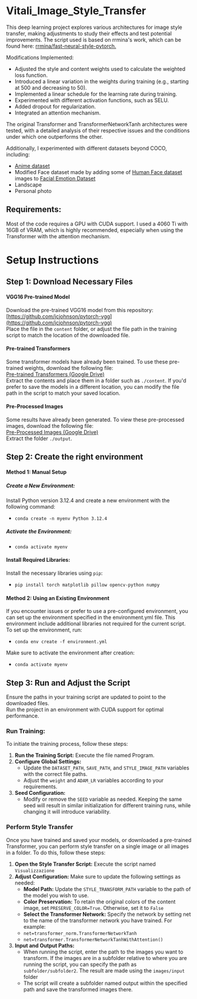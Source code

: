 # Vitali_Image_Style_Transfer
This deep learning project explores various architectures for image style transfer, making adjustments to study their effects and test potential improvements. The script used is based on rrmina's work, which can be found here: [rrmina/fast-neural-style-pytorch.](https://github.com/rrmina/fast-neural-style-pytorch/tree/master)

Modifications Implemented:
- Adjusted the style and content weights used to calculate the weighted loss function.
- Introduced a linear variation in the weights during training (e.g., starting at 500 and decreasing to 50).
- Implemented a linear schedule for the learning rate during training.
- Experimented with different activation functions, such as SELU.
- Added dropout for regularization.
- Integrated an attention mechanism.

The original Transformer and TransformerNetworkTanh architectures were tested, with a detailed analysis of their respective issues and the conditions under which one outperforms the other.

Additionally, I experimented with different datasets beyond COCO, including:
  - [Anime dataset](https://www.kaggle.com/datasets/parnianmalekian/anime-images)
  - Modified Face dataset made by adding some of [Human Face dataset](https://www.kaggle.com/datasets/ashwingupta3012/human-faces) images to [Facial Emotion Dataset](https://www.kaggle.com/datasets/himanshuydv11/facial-emotion-dataset/data)
  - Landscape 
  - Personal photo

## Requirements: 

Most of the code requires a GPU with CUDA support. I used a 4060 Ti with 16GB of VRAM, which is highly recommended, especially when using the Transformer with the attention mechanism.


# Setup Instructions

## Step 1: Download Necessary Files

#### VGG16 Pre-trained Model
Download the pre-trained VGG16 model from this repository:  
[https://github.com/jcjohnson/pytorch-vgg](https://github.com/jcjohnson/pytorch-vgg)  
Place the file in the `content` folder, or adjust the file path in the training script to match the location of the downloaded file.

#### Pre-trained Transformers
Some transformer models have already been trained. To use these pre-trained weights, download the following file:  
[Pre-trained Transformers (Google Drive)](https://drive.google.com/file/d/1KonkFWUoCf-CyGY6HZ9Ea3bq703DHOO4/view?usp=drive_link)  
Extract the contents and place them in a folder such as `./content`. If you'd prefer to save the models in a different location, you can modify the file path in the script to match your saved location.

#### Pre-Processed Images
Some results have already been generated. To view these pre-processed images, download the following file:  
[Pre-Processed Images (Google Drive)](https://drive.google.com/file/d/1kcZeW-pgMJyBanEYk4ghpqE89x6h_ohQ/view?usp=drive_link)  
Extract the folder `./output`.

## Step 2: Create the right environment
#### Method 1:  Manual Setup

##### Create a New Environment: 
Install Python version 3.12.4 and create a new environment with the following command:
- `conda create -n myenv Python 3.12.4`
  
##### Activate the Environment:
- `conda activate myenv`

#### Install Required Libraries: 
Install the necessary libraries using `pip`:
- `pip install torch matplotlib pillow opencv-python numpy`


#### Method 2: Using an Existing Environment
If you encounter issues or prefer to use a pre-configured environment, you can set up the environment specified in the environment.yml file. This environment include additional libraries not required for the current script. To set up the environment, run:
- `conda env create -f environment.yml`
  
Make sure to activate the environment after creation:
- `conda activate myenv`

## Step 3: Run and Adjust the Script

Ensure the paths in your training script are updated to point to the downloaded files.  
Run the project in an environment with CUDA support for optimal performance.

### Run Training:
To initiate the training process, follow these steps:

1) **Run the Training Script:** Execute the file named Program.
2) **Configure Global Settings:**
   - Update the `DATASET_PATH`, `SAVE_PATH`, and `STYLE_IMAGE_PATH` variables with the correct file paths.
   - Adjust the `weight` and `ADAM_LR` variables according to your requirements.
3) **Seed Configuration:**
   - Modify or remove the `SEED` variable as needed. Keeping the same seed will result in similar initialization for different training runs, while changing it will introduce variability.

### Perform Style Transfer
Once you have trained and saved your models, or downloaded a pre-trained Transformer, you can perform style transfer on a single image or all images in a folder. To do this, follow these steps:
1) **Open the Style Transfer Script:** Execute the script named `Visualizzazione`
2) **Adjust Configuration:** Make sure to update the following settings as needed:
   - **Model Path:** Update the `STYLE_TRANSFORM_PATH` variable to the path of the model you wish to use.
   - **Color Preservation:** To retain the original colors of the content image, set `PRESERVE_COLOR=True`. Otherwise, set it to `False` 
   - **Select the Transformer Network:** Specify the network by setting net to the name of the transformer network you have trained. For example:
   - `net=transformer_norm.TransformerNetworkTanh`
   - `net=transformer.TransformerNetworkTanhWithAttention()`
3) **Input and Output Paths:**
   - When running the script, enter the path to the images you want to transform. If the images are in a subfolder relative to where you are running the script, you can specify the path as `subfolder/subfolder2`. The result are made using the `images/input` folder
   - The script will create a subfolder named output within the specified path and save the transformed images there.
